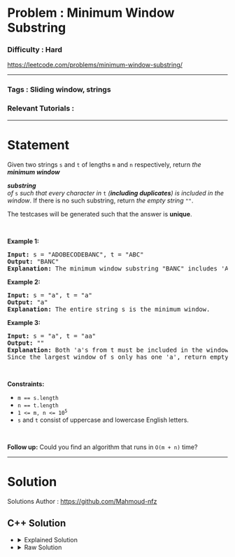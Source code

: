 # Problem : Minimum Window Substring

### Difficulty : **Hard**

https://leetcode.com/problems/minimum-window-substring/

---

### Tags : **Sliding window, strings**

### Relevant Tutorials :



---

# Statement

<p>Given two strings <code>s</code> and <code>t</code> of lengths <code>m</code> and <code>n</code> respectively, return <em>the <strong>minimum window</strong></em> <span data-keyword="substring-nonempty" class=" cursor-pointer relative text-dark-blue-s text-sm"><div class="popover-wrapper inline-block" data-headlessui-state=""><div><div aria-expanded="false" data-headlessui-state="" id="headlessui-popover-button-:r1r:"><div><strong><em>substring</em></strong></div></div><div style="position: fixed; z-index: 40; inset: 0px auto auto 0px; transform: translate(56px, 200px);"></div></div></div></span><em> of </em><code>s</code><em> such that every character in </em><code>t</code><em> (<strong>including duplicates</strong>) is included in the window</em>. If there is no such substring, return <em>the empty string </em><code>""</code>.</p>

<p>The testcases will be generated such that the answer is <strong>unique</strong>.</p>

<p>&nbsp;</p>
<p><strong class="example">Example 1:</strong></p>

<pre><strong>Input:</strong> s = "ADOBECODEBANC", t = "ABC"
<strong>Output:</strong> "BANC"
<strong>Explanation:</strong> The minimum window substring "BANC" includes 'A', 'B', and 'C' from string t.
</pre>

<p><strong class="example">Example 2:</strong></p>

<pre><strong>Input:</strong> s = "a", t = "a"
<strong>Output:</strong> "a"
<strong>Explanation:</strong> The entire string s is the minimum window.
</pre>

<p><strong class="example">Example 3:</strong></p>

<pre><strong>Input:</strong> s = "a", t = "aa"
<strong>Output:</strong> ""
<strong>Explanation:</strong> Both 'a's from t must be included in the window.
Since the largest window of s only has one 'a', return empty string.
</pre>

<p>&nbsp;</p>
<p><strong>Constraints:</strong></p>

<ul>
	<li><code>m == s.length</code></li>
	<li><code>n == t.length</code></li>
	<li><code>1 &lt;= m, n &lt;= 10<sup>5</sup></code></li>
	<li><code>s</code> and <code>t</code> consist of uppercase and lowercase English letters.</li>
</ul>

<p>&nbsp;</p>
<p><strong>Follow up:</strong> Could you find an algorithm that runs in <code>O(m + n)</code> time?</p>


---

# Solution 

Solutions Author : https://github.com/Mahmoud-nfz

## C++ Solution

<ul>
<li>

<details>
    <summary>Explained Solution</summary>

```cpp
class Solution {
public:
    string minWindow(string s, string t) {
        if (!t.size())
            return "";

        int i = 0, j = 0;

        // Initialize two vectors to keep track of the characters needed and the original characters in string t
        vector<int> needed(130, 0), original(130, 0);

        // Populate the needed and original vectors with the characters from string t
        for (auto c : t)
            needed[c]++, original[c]++;

        int remToComplete = 0;

        // Calculate the number of unique characters needed
        for (auto x : needed)
            remToComplete += x != 0;

        int ansi = -1, ansj = -1;

        while (j < s.size()) {
            if (original[s[j]]) {
                needed[s[j]]--;
                if (needed[s[j]] == 0)
                    remToComplete--;
            }
            j++;

            while (i < j) {
                if (!original[s[i])
                    i++;
                else if (needed[s[i]] < 0) {
                    needed[s[i]]++;
                    if (needed[s[i]] == 1)
                        remToComplete++;
                    i++;
                } else
                    break;
            }

            // Check if all required characters are found and if the current window is smaller than the previous answer
            if (remToComplete == 0 && ((ansi == -1) || (j - i < ansj - ansi)) {
                ansj = j;
                ansi = i;
            }
        }

        if (ansi == -1)
            return "";
        else
            return s.substr(ansi, ansj - ansi);
    }
};

```
</details>
</li>

<li>
<details>
    <summary>Raw Solution</summary>

```cpp
class Solution {
public:
    string minWindow(string s, string t) {
        if (!t.size())
            return "";
        int i = 0, j = 0;
        vector<int> needed(130, 0), original(130, 0);
        for (auto c : t)
            needed[c]++, original[c]++;
        int remToComplete = 0;
        for (auto x : needed)
            remToComplete += x != 0;
        int ansi = -1, ansj = -1;
        while (j < s.size()) {
            if (original[s[j]]) {
                needed[s[j]]--;
                if (needed[s[j]] == 0)
                    remToComplete--;
            }
            j++;
            while (i < j) {
                if (!original[s[i])
                    i++;
                else if (needed[s[i]] < 0) {
                    needed[s[i]]++;
                    if (needed[s[i]] == 1)
                        remToComplete++;
                    i++;
                } else
                    break;
            }
            if (remToComplete == 0 && ((ansi == -1) || (j - i < ansj - ansi)) {
                ansj = j;
                ansi = i;
            }
        }
        if (ansi == -1)
            return "";
        else
            return s.substr(ansi, ansj - ansi);
    }
};
```
</details>
</li>
</ul>
